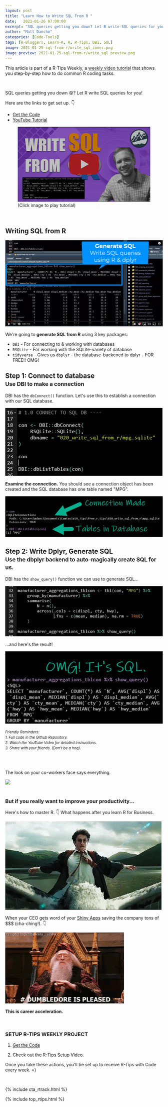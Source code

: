 ```yaml
---
layout: post
title: "Learn How to Write SQL From R "
date:   2021-01-26 07:00:00
excerpt: "SQL queries getting you down? Let R write SQL queries for you!"
author: "Matt Dancho"
categories: [Code-Tools]
tags: [R-Bloggers, Learn-R, R, R-Tips, DBI, SQL]
image: 2021-01-25-sql-from-r/write_sql_cover.png
image_preview: 2021-01-25-sql-from-r/write_sql_preview.png
---
```




This article is part of a R-Tips Weekly, a [weekly video tutorial](https://mailchi.mp/business-science/r-tips-newsletter) that shows you step-by-step how to do common R coding tasks.

<br/>


SQL queries getting you down 😰? Let R write SQL queries for you!

Here are the links to get set up. 👇

- [Get the Code](https://mailchi.mp/business-science/r-tips-newsletter)
- [YouTube Tutorial](https://youtu.be/0zP_nx3-k6E)


<figure class="text-center">
    <a href="https://youtu.be/0zP_nx3-k6E"><img src="/assets/2021-01-25-sql-from-r/video_thumb.png" border="0" /></a>
  <figcaption>(Click image to play tutorial)</figcaption>
</figure>

<br>



## Writing SQL from R

![](/assets/2021-01-25-sql-from-r/generate-sql-from-r.jpg)

We're going to **generate SQL from R** using 3 key packages:
- `DBI` - For connecting to & working with databases
- `RSQLite` - For working with the SQLite-variety of database
- `tidyverse` - Gives us `dbplyr` - the database-backened to dplyr - FOR FREE!! OMG!


<h2>Step 1: Connect to database<br><small>Use DBI to make a connection</small></h2>

DBI has the `dbConnect()` function. Let's use this to establish a connection with our SQL database. 

![](/assets/2021-01-25-sql-from-r/db_connect.jpg)

**Examine the connection.** You should see a connection object has been created and the SQL database has one table named "MPG".

![](/assets/2021-01-25-sql-from-r/db_connect_2.jpg)


<h2>Step 2: Write Dplyr, Generate SQL<br>
<small>Use the dbplyr backend to auto-magically create SQL for us.</small></h2>

DBI has the `show_query()` function we can use to generate SQL... 

![](/assets/2021-01-25-sql-from-r/show_query_1.jpg)

...and here's the result!

![](/assets/2021-01-25-sql-from-r/show_query_2.jpg)

<p class="text-center"><small><i>
    Friendly Reminders:<br>
    1. Full code in the Github Repository.<br>
    2. Watch the YouTube Video for detailed instructions.<br>
    3. Share with your friends. (Don't be a hog).
</i></small></p>



<br><br>

<div class="text-center">
    <p>The look on your co-workers face says everything.</p>
    <img src="/assets/2021-01-25-sql-from-r/shocked.gif">
</div>


<br>

### But if you really want to improve your productivity... 

<p class="text-center">
    Here's how to master R.  👇
    What happens after you learn R for Business. 
</p>

<img src="/assets/2021-01-25-sql-from-r/harry.gif">


When your CEO gets word of your [Shiny Apps](https://www.business-science.io/business/2020/08/05/build-data-science-app-3-months.html) saving the company tons of $$$ (cha-ching!). 👇

<img src="/assets/2021-01-25-sql-from-r/wizard.gif">


<p class="text-center"><strong>This is career acceleration.</strong></p>



<br>

### SETUP R-TIPS WEEKLY PROJECT

1. [Get the Code](https://mailchi.mp/business-science/r-tips-newsletter)

2. Check out the [R-Tips Setup Video](https://youtu.be/F7aYV0RPyD0).

Once you take these actions, you'll be set up to receive R-Tips with Code every week. =)

<br>

{% include cta_rtrack.html %}

{% include top_rtips.html %}